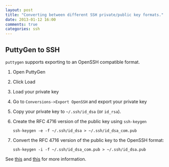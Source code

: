 ```yaml
---
layout: post
title: "Converting between different SSH private/public key formats."
date: 2013-01-12 16:00
comments: true
categories: ssh
---
```



## PuttyGen to SSH

`puttygen` supports exporting to an OpenSSH compatible format.

 1. Open PuttyGen
 1. Click Load
 1. Load your private key
 1. Go to `Conversions->Export OpenSSH` and export your private key
 1. Copy your private key to `~/.ssh/id_dsa` (or `id_rsa`).
 1. Create the RFC 4716 version of the public key using 
`ssh-keygen`

    `ssh-keygen -e -f ~/.ssh/id_dsa > ~/.ssh/id_dsa_com.pub`

 1. Convert the RFC 4716 version of the public key to the OpenSSH format:

    `ssh-keygen -i -f ~/.ssh/id_dsa_com.pub > ~/.ssh/id_dsa.pub`

See [this][1] and [this][2] for more information.


  [1]: http://linux-sxs.org/networking/openssh.putty.html
  [2]: http://www.wellsi.com/sme/ssh/ssh.html